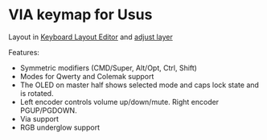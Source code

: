 # VIA keymap for Usus

Layout in [Keyboard Layout Editor](http://www.keyboard-layout-editor.com/#/gists/76efb423a46cbbea75465cb468eef7ff) and [adjust layer](http://www.keyboard-layout-editor.com/#/gists/4bcf66f922cfd54da20ba04905d56bd4)


Features:

- Symmetric modifiers (CMD/Super, Alt/Opt, Ctrl, Shift)
- Modes for Qwerty and Colemak support
- The OLED on master half shows selected mode and caps lock state and is rotated.
- Left encoder controls volume up/down/mute. Right encoder PGUP/PGDOWN.
- Via support
- RGB underglow support

